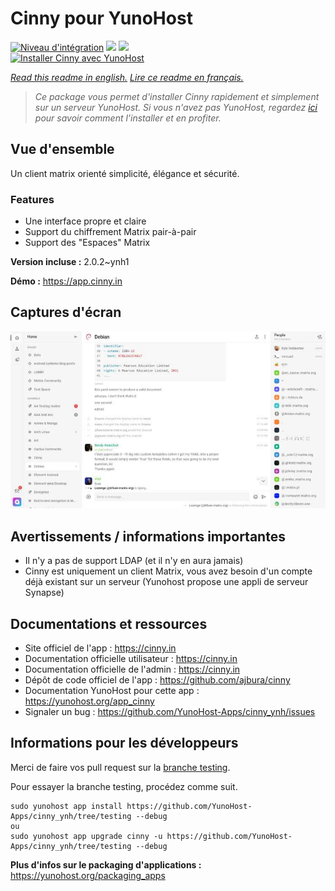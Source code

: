 # Cinny pour YunoHost

[![Niveau d'intégration](https://dash.yunohost.org/integration/cinny.svg)](https://dash.yunohost.org/appci/app/cinny) ![](https://ci-apps.yunohost.org/ci/badges/cinny.status.svg) ![](https://ci-apps.yunohost.org/ci/badges/cinny.maintain.svg)  
[![Installer Cinny avec YunoHost](https://install-app.yunohost.org/install-with-yunohost.svg)](https://install-app.yunohost.org/?app=cinny)

*[Read this readme in english.](./README.md)*
*[Lire ce readme en français.](./README_fr.md)*

> *Ce package vous permet d'installer Cinny rapidement et simplement sur un serveur YunoHost.
Si vous n'avez pas YunoHost, regardez [ici](https://yunohost.org/#/install) pour savoir comment l'installer et en profiter.*

## Vue d'ensemble

Un client matrix orienté simplicité, élégance et sécurité.

### Features

- Une interface propre et claire
- Support du chiffrement Matrix pair-à-pair
- Support des "Espaces" Matrix


**Version incluse :** 2.0.2~ynh1

**Démo :** https://app.cinny.in

## Captures d'écran

![](./doc/screenshots/cinny.jpg)

## Avertissements / informations importantes

* Il n'y a pas de support LDAP (et il n'y en aura jamais)
* Cinny est uniquement un client Matrix, vous avez besoin d'un compte déjà existant sur un serveur (Yunohost propose une appli de serveur Synapse)

## Documentations et ressources

* Site officiel de l'app : https://cinny.in
* Documentation officielle utilisateur : https://cinny.in
* Documentation officielle de l'admin : https://cinny.in
* Dépôt de code officiel de l'app : https://github.com/ajbura/cinny
* Documentation YunoHost pour cette app : https://yunohost.org/app_cinny
* Signaler un bug : https://github.com/YunoHost-Apps/cinny_ynh/issues

## Informations pour les développeurs

Merci de faire vos pull request sur la [branche testing](https://github.com/YunoHost-Apps/cinny_ynh/tree/testing).

Pour essayer la branche testing, procédez comme suit.
```
sudo yunohost app install https://github.com/YunoHost-Apps/cinny_ynh/tree/testing --debug
ou
sudo yunohost app upgrade cinny -u https://github.com/YunoHost-Apps/cinny_ynh/tree/testing --debug
```

**Plus d'infos sur le packaging d'applications :** https://yunohost.org/packaging_apps